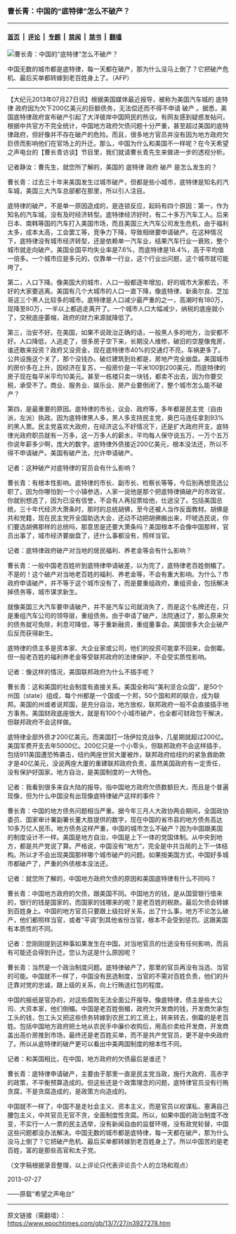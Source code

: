 ### 曹长青：中国的“底特律”怎么不破产？

---

#### [首页](../../../..?n3927278) &nbsp;|&nbsp; [评论](../../../../../epoch-comment?n3927278) &nbsp;|&nbsp; [专题](../../../../../epoch-special?n3927278) &nbsp;|&nbsp; [禁闻](../../../../../epoch-news?n3927278) &nbsp;|&nbsp; [禁书](../../../../../books?n3927278) &nbsp;|&nbsp; [翻墙](https://github.com/gfw-breaker/nogfw/blob/master/README.md?n3927278)


<div><img alt="曹长青：中国的“底特律”怎么不破产？" class="attachment-djy_600_400 size-djy_600_400 wp-post-image" src="https://i.epochtimes.com/assets/uploads/2013/07/1307272031032039.jpg"/>
<div class="caption">
 <p>
  中国无数的城市都是底特律，每一天都在破产，那为什么没马上倒了？它把破产危机、最后买单都转嫁到老百姓身上了。（AFP）
 </p>
</div></div><hr/><div class="post_content" id="artbody" itemprop="articleBody">
 <!-- article content begin -->
 <p>
  【大纪元2013年07月27日讯】根据美国媒体最近报导，被称为美国汽车城的
  <ok href="https://www.epochtimes.com/gb/tag/%E5%BA%95%E7%89%B9%E5%BE%8B.html">
   底特律
  </ok>
  政府因为欠下200亿美元的巨额债务，无法偿还而不得不申请
  <ok href="https://www.epochtimes.com/gb/tag/%E7%A0%B4%E4%BA%A7.html">
   破产
  </ok>
  。据悉，美国底特律政府宣布破产引起了大洋彼岸中国网民的热议。有网友感到疑惑发帖问，根据中共官方不完全统计，中国地方政府欠债问题十分严重，甚至超过美国的底特律政府，但好像并不存在破产的危险。而且，很多地方官员并没有因为地方政府欠巨债而影响他们在官场上的升迁。那么，中国为什么和美国不一样呢？在今天希望之声电台的【曹长青访谈】节目里，我们就请曹长青先生来做进一步的透视分析。
 </p>
 <p>
  记者静汝：曹先生，就您所了解的，美国的
  <ok href="https://www.epochtimes.com/gb/tag/%E5%BA%95%E7%89%B9%E5%BE%8B.html">
   底特律
  </ok>
  政府
  <ok href="https://www.epochtimes.com/gb/tag/%E7%A0%B4%E4%BA%A7.html">
   破产
  </ok>
  是怎么发生的？
 </p>
 <p>
  曹长青：过去三十年来美国发生过城市破产，但都是些小城市，底特律是知名的汽车城，美国三大汽车总部都在那里，所以引人注目。
 </p>
 <p>
  底特律的破产，不是单一原因造成的，是连锁反应，起码有四个原因：第一，作为知名的汽车城，没有及时经济转型。底特律经济好时，有二十多万汽车工人。后来日本、南韩等国的汽车打入美国市场，而且美国三大汽车公司发生危机，由于福利太多，成本太高，工会罢工等，竞争力下降，导致相继要申请破产。在这种情况下，底特律没有城市经济转型，还是依赖单一汽车业，结果汽车行业一衰败，整个城市就走向破产。美国全国平均失业率是7.6%，而底特律是18.4%，高于平均值一倍多。一个城市应是多元的，仅靠单一行业，这个行业出问题，这个城市就可能垮了。
 </p>
 <p>
  第二，人口下降。像美国大的城市，人口一般都逐年增加，好的城市大家都去，不好的大家要逃离。美国有几个大城市的人口一直下降，像底特律、新奥尔良、芝加哥这三个黑人比较多的城市。底特律是人口减少最严重的之一，高潮时有180万，现降至80万，一半以上都逃走离开了。一个城市人口大幅减少，纳税的底座就小了，交税底座萎缩，政府的财力来源就降低了。
 </p>
 <p>
  第三，治安不好。在美国，如果不说政治正确的话，一般黑人多的地方，治安都不好。人口降低，人逃走了，很多房子空下来，长期没人维修，破旧的空屋像鬼房，谁还敢来投资？政府又没资金，现在底特律市40%的交通灯不亮，车祸更多了。公共设施这个关了，那个没钱办。破烂建筑到处都是，房地产完全崩盘。美国城市的房价多在上升，因经济在复苏，一般房价是一平米100到200美元，而底特律的房子现在每平米平均10美元。甚至一栋楼只卖一块钱，都卖不出去，因为你要交税，承受不了。商业、服务业、娱乐业、房产业要倒闭了，整个城市怎么能不破产？
 </p>
 <p>
  第四，是最重要的原因。底特律的市长，议会、政府等，多年都是民主党（自由派，左派）执政。因为底特律黑人多，黑人多支持民主党，奥巴马连任拿到93%的黑人票。民主党喜欢大政府，在经济这么不好情况下，还是扩大政府开支，底特律光政府职员就有一万多，这一万多人的薪水，平均每人保守说五万，一万个五万你说年薪多少啊，庞大的数字。底特律外债接近200亿美元，根本没法还，所以不得不申请破产。美国有破产法，允许申请破产。
 </p>
 <p>
  记者：这种破产对底特律的官员会有什么影响？
 </p>
 <p>
  曹长青：有根本性影响。底特律的市长、副市长、检察长等等，今后别再想竞选公职了。因为你哪怕到一个小镇参选，人家一说他是那个把底特律搞破产的市政官，你就别想选了，因为已没有信誉，不会有人再投票给他，仕途没了。包括美国总统，三十年代经济大萧条时，那时的总统胡佛，至今还被人当作反面教材。胡佛是共和党籍，现在民主党开全国助选大会，还动不动把胡佛搬出来，吓唬选民说，你们要选胡佛那样的总统吗，那意思是还要大萧条吗？美国根本不会像中国那样，官员出事了，城市经济要崩盘了，还什么事都没有，照样当官。
 </p>
 <p>
  记者：底特律政府破产对当地的居民福利、养老金等会有什么影响？
 </p>
 <p>
  曹长青：一般中国老百姓听到底特律申请破差，以为完了，底特律老百姓倒楣了。不是的！这个破产对当地老百姓的福利、养老金等，不会有重大影响。为什么？市政府申请破产，并不等于这个城市没有了，而是要重组政府，重组资金，包括解决掉债务等，城市谋求新生。
 </p>
 <p>
  就像美国三大汽车要申请破产，并不是汽车公司就消失了，而是这个名牌还在，只是重组汽车公司的领导层，重组债务。由于申请了破产，法院通过了，那么原来欠的债务就可免除，利息可降低，等于重新融资，重组董事会。美国很多大企业破产后反而获得新生。
 </p>
 <p>
  底特律的债主多是资本家、大企业家或公司，他们的投资可能拿不回来，会倒霉。但一般老百姓的福利养老金等受联邦政府的法律保护，不会受实质性影响。
 </p>
 <p>
  记者：像这样的情况，美国联邦政府为什么不插手呢？
 </p>
 <p>
  曹长青：这和美国的社会制度有直接关系。美国全称叫“美利坚合众国”，是50个州国（state）组成，每个州都是一个国或一个邦，50个国和邦的联合，成为联邦。美国的州或者说邦国，是充分自治，地方放权，联邦政府一般不会直接插手地方事务。美国财政底座很大，就是有100个小城市破产，也全都可财政包干解决，但联邦政府不会这样做。
 </p>
 <p>
  底特律全部外债才200亿美元。而美国打一场伊拉克战争，几星期就超过200亿。美国军费开支去年5000亿。200亿只是一个小零头，但联邦政府不会这样插手，包括911美国遭恐怖袭击，纽约两座世贸大厦被炸，联邦政府给纽约的紧急救助款才是40亿美元，没说两座大厦的重建联邦政府负责，虽然美国政府有一定责任，没有保护好国家。地方自治，是美国制度的一大特色。
 </p>
 <p>
  记者：我看到很多来自大陆的报导。指中国地方政府欠债数额巨大，而且是个普遍现像，但为什么中国没有出现像底特律破产这样的事件？
 </p>
 <p>
  曹长青：中国的地方债务问题相当严重。据今年三月人大政协两会期间，全国政协委员、国家审计署副署长董大胜提供的数字，现在中国的省市县的地方债务高达10多万亿人民币。地方债务这样严重，中国的城市怎么不破产？因为中国跟美国的制度设计不一样。美国是地方自治，中国是上下一体的党国体制。从中央到地方，都是共产党说了算。严格说，中国没有“地方”，完全是中共当局的上下一体结构。所以才不会出现美国那样哪个城市破产的问题。如果按美国方式，中国好多城市都破产了，严重的外债根本没法还。
 </p>
 <p>
  记者：就您所了解的，中国地方政府欠债的原因和美国底特律有什么不同吗？
 </p>
 <p>
  曹长青：中国地方政府的欠债，跟美国不同。中国地方的钱，是从国营银行借来的，银行的钱是国家的，而国家的钱哪来的呢？是老百姓的税款。最后欠债会转嫁到百姓身上。中国的地方官员只要跟上级拉好关系，出了什么事，地方不论怎么破产，他们都照样当官，或者“平调”到其他省份当官，根本不会受到惩罚。这跟美国有本质性的不同。
 </p>
 <p>
  记者：您刚刚提到这种事如果发生在中国，对当地官员的仕途没有任何影响，而且有可能还会得到升迁。您认为这是什么原因呢？
 </p>
 <p>
  曹长青：当然是一个政治制度问题。底特律破产了，那里的官员再没有当选、当官的可能。中国就不一样了，中国没有民选制度，当官的不需对百姓负责，他们的升迁靠对党的忠诚，跟上级的关系，向上行贿送红包的程度。
 </p>
 <p>
  中国的报纸是官办的，对这些腐败无法全面公开报导。像底特律，债主是些大公司、大资本家，他们倒楣。中国是老百姓倒楣，政府欠开发商的钱，开发商欠承包工头的钱，包工头又把这些债务转嫁到农民工的工资上，转来转去，倒霉的是老百姓。包括中国地方政府把土地从农民手中廉价收购后，用高价卖给开发商，开发商盖出高价房推到市场，最终还是老百姓买单，而不是共产党官员，更不是中央政府了。所以从底特律的破产更可以看出中美两国制度的根本性不同。
 </p>
 <p>
  记者：和美国相比，在中国，地方政府的欠债最后是谁还？
 </p>
 <p>
  曹长青：底特律申请破产，主要由于那里一直是民主党当政，施行大政府、高赤字的政策，不平衡预算造成的。但这些还是个政策理念的问题，底特律官员没有行贿贪腐，不是贪腐造成的，是政策方向造成的。
 </p>
 <p>
  中国就不一样了，中国不是走社会主义、资本主义，而是官员以权谋私、塞满自己腰包主义，中共官员无官不贪，全面制度性贪腐。所以，如果中国的政治制度不改变，不实行一人一票的民主选举，没有新闻自由的监督环境，没有政党轮替，中国这些问题都没办法解决。中国无数的城市都是底特律，每一天都在破产，那为什么没马上倒了？它把破产危机、最后买单都转嫁到老百姓身上了。所以中国苦的是老百姓，富的是那些高官和太子党。
 </p>
 <p>
  （文字稿根据录音整理，以上评论只代表评论员个人的立场和观点）
 </p>
 <p>
  2013-07-27
 </p>
 <p>
  ——原载“希望之声电台”
 </p>
 <!-- article content end -->
 <div id="below_article_ad">
 </div>
</div>


---

原文链接（需翻墙）：https://www.epochtimes.com/gb/13/7/27/n3927278.htm